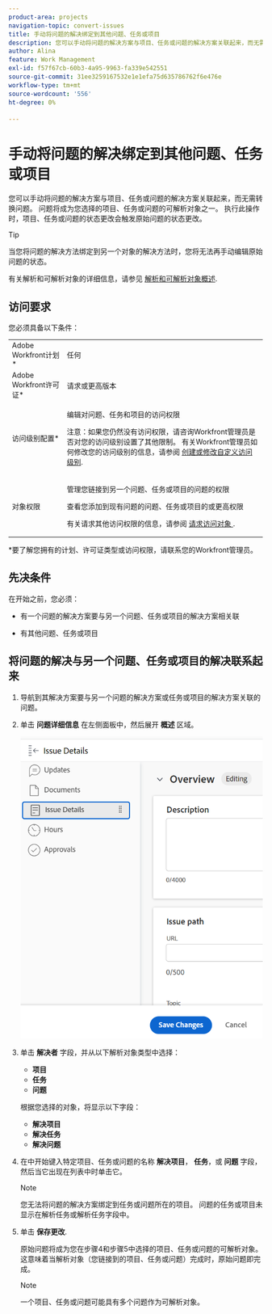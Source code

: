 ```yaml
---
product-area: projects
navigation-topic: convert-issues
title: 手动将问题的解决绑定到其他问题、任务或项目
description: 您可以手动将问题的解决方案与项目、任务或问题的解决方案关联起来，而无需转换问题。 问题将成为您选择的项目、任务或问题的可解析对象之一。 执行此操作时，项目、任务或问题的状态更改会触发原始问题的状态更改。
author: Alina
feature: Work Management
exl-id: f57f67cb-60b3-4a95-9963-fa339e542551
source-git-commit: 31ee3259167532e1e1efa75d635786762f6e476e
workflow-type: tm+mt
source-wordcount: '556'
ht-degree: 0%

---
```


# 手动将问题的解决绑定到其他问题、任务或项目

您可以手动将问题的解决方案与项目、任务或问题的解决方案关联起来，而无需转换问题。 问题将成为您选择的项目、任务或问题的可解析对象之一。 执行此操作时，项目、任务或问题的状态更改会触发原始问题的状态更改。

>[!TIP]
>
>当您将问题的解决方法绑定到另一个对象的解决方法时，您将无法再手动编辑原始问题的状态。

有关解析和可解析对象的详细信息，请参见 [解析和可解析对象概述](../../../manage-work/issues/convert-issues/resolving-and-resolvable-objects.md).

## 访问要求

您必须具备以下条件：

<table style="table-layout:auto"> 
 <col> 
 <col> 
 <tbody> 
  <tr> 
   <td role="rowheader">Adobe Workfront计划*</td> 
   <td> <p>任何 </p> </td> 
  </tr> 
  <tr> 
   <td role="rowheader">Adobe Workfront许可证*</td> 
   <td> <p>请求或更高版本</p> </td> 
  </tr> 
  <tr> 
   <td role="rowheader">访问级别配置*</td> 
   <td> <p>编辑对问题、任务和项目的访问权限</p> <p>注意：如果您仍然没有访问权限，请咨询Workfront管理员是否对您的访问级别设置了其他限制。 有关Workfront管理员如何修改您的访问级别的信息，请参阅 <a href="../../../administration-and-setup/add-users/configure-and-grant-access/create-modify-access-levels.md" class="MCXref xref">创建或修改自定义访问级别</a>.</p> </td> 
  </tr> 
  <tr> 
   <td role="rowheader">对象权限</td> 
   <td> <p>管理您链接到另一个问题、任务或项目的问题的权限</p> <p>查看您添加到现有问题的问题、任务或项目的或更高权限</p> <p>有关请求其他访问权限的信息，请参阅 <a href="../../../workfront-basics/grant-and-request-access-to-objects/request-access.md" class="MCXref xref">请求访问对象 </a>.</p> </td> 
  </tr> 
 </tbody> 
</table>

&#42;要了解您拥有的计划、许可证类型或访问权限，请联系您的Workfront管理员。

## 先决条件

在开始之前，您必须：

* 有一个问题的解决方案要与另一个问题、任务或项目的解决方案相关联

* 有其他问题、任务或项目

## 将问题的解决与另一个问题、任务或项目的解决联系起来

1. 导航到其解决方案要与另一个问题的解决方案或任务或项目的解决方案关联的问题。
1. 单击 **问题详细信息** 在左侧面板中，然后展开 **概述** 区域。

   ![](assets/qs-issue-details-icon-expanded-with-overview-section-350x462.png)

1. 单击 **解决者** 字段，并从以下解析对象类型中选择：

   * **项目**
   * **任务**
   * **问题**

   根据您选择的对象，将显示以下字段：

   * **解决项目**
   * **解决任务**
   * **解决问题**

1. 在中开始键入特定项目、任务或问题的名称 **解决项目**， **任务**，或 **问题** 字段，然后当它出现在列表中时单击它。

   >[!NOTE]
   >
   >您无法将问题的解决方案绑定到任务或问题所在的项目。 问题的任务或项目未显示在解析任务或解析任务字段中。


1. 单击 **保存更改**.

   原始问题将成为您在步骤4和步骤5中选择的项目、任务或问题的可解析对象。 这意味着当解析对象（您链接到的项目、任务或问题）完成时，原始问题即完成。

   >[!NOTE]
   >
   >一个项目、任务或问题可能具有多个问题作为可解析对象。

